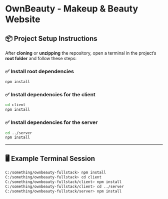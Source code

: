 ﻿# OwnBeauty - Makeup & Beauty Website

## 📦 Project Setup Instructions

After **cloning** or **unzipping** the repository, open a terminal in the project’s **root folder** and follow these steps:

### ✅ Install root dependencies
```bash
npm install
```

### ✅ Install dependencies for the client
```bash
cd client
npm install
```

### ✅ Install dependencies for the server
```bash
cd ../server
npm install
```

---

## 🖥 Example Terminal Session
```bash
C:/something/ownbeauty-fullstack> npm install
C:/something/ownbeauty-fullstack> cd client
C:/something/ownbeauty-fullstack/client> npm install
C:/something/ownbeauty-fullstack/client> cd ../server
C:/something/ownbeauty-fullstack/server> npm install
```
